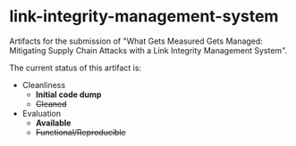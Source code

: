# link-integrity-management-system

Artifacts for the submission of "What Gets Measured Gets Managed: Mitigating Supply Chain Attacks with a Link Integrity Management System".

The current status of this artifact is:
+ Cleanliness
    + __Initial code dump__
    + ~~Cleaned~~
+ Evaluation
    + __Available__
    + ~~Functional/Reproducible~~